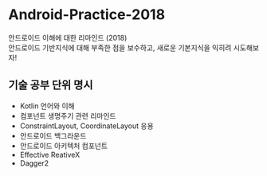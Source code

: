 # Android-Practice-2018

안드로이드 이해에 대한 리마인드 (2018)<br>
안드로이드 기반지식에 대해 부족한 점을 보수하고, 새로운 기본지식을 익히려 시도해보자!<br>

## 기술 공부 단위 명시
- Kotlin 언어와 이해
- 컴포넌트 생명주기 관련 리마인드
- ConstraintLayout, CoordinateLayout 응용
- 안드로이드 백그라운드
- 안드로이드 아키텍처 컴포넌트
- Effective ReativeX
- Dagger2

